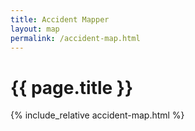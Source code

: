 ```yaml
---
title: Accident Mapper
layout: map
permalink: /accident-map.html
---
```


# {{ page.title }}

<div id="accident-map" class="mb-2">
{% include_relative accident-map.html %}
<div id="map" class="mt-2"></div>
</div>
